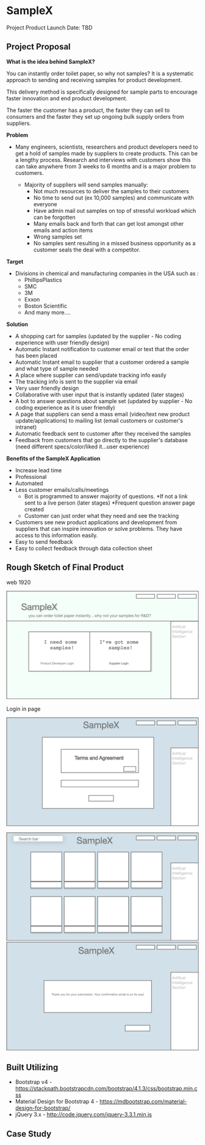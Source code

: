 # SampleX 
Project
Product Launch Date: TBD

## Project Proposal
**What is the idea behind SampleX?**

   You can instantly order toilet paper, so why not samples? It is a systematic approach to sending and receiving samples for    product development. 

   This delivery method is specifically designed for sample parts to encourage faster innovation and end product development.

   The faster the customer has a product, the faster they can sell to consumers and the faster they set up ongoing bulk supply    orders from suppliers. 

**Problem**
* Many engineers, scientists, researchers and product developers need to get a hold of samples made by suppliers to      create  products. This can be a lengthy process. Research and  interviews with customers show this can take anywhere from 3 weeks      to 6 months and is a major problem to customers.

   * Majority of suppliers will send samples manually:
       * Not much resources to deliver the samples to their customers
       * No time to send out (ex 10,000 samples) and communicate with everyone
       * Have admin mail out samples on top of stressful workload which can be forgotten
       * Many emails back and forth that can get lost amongst other emails and action items
       * Wrong samples set
       * No samples sent resulting in a missed business opportunity as a customer seals the deal with a competitor.

**Target**
   * Divisions in chemical and manufacturing companies in the USA such as :
       * PhillipsPlastics
       * SMC
       * 3M 
       * Exxon
       * Boston Scientific
       * And many more….


**Solution**
   * A shopping cart for samples (updated by the supplier - No coding experience with user friendly design)
   * Automatic Instant notification to customer email or text that the order has been placed
   * Automatic Instant email to supplier that a customer ordered a sample and what type of sample needed
   * A place where supplier can send/update tracking info easily
   * The tracking info is sent to the supplier via email
   * Very user friendly design
   * Collaborative with user input that is instantly updated  (later stages)
   * A bot to answer questions about sample set (updated by supplier - No coding experience as it is user friendly) 
   * A page that suppliers can send a mass email (video/text new product update/applications)  to mailing list (email customers or customer's intranet) 
   * Automatic feedback sent to customer after they received the samples
   * Feedback from customers that go directly to the supplier's database (need different specs/color/liked it…user experience)

**Benefits of the SampleX Application**

   * Increase lead time
   * Professional 
   * Automated 
   * Less customer emails/calls/meetings
       * Bot is programmed to answer majority of questions. 
           *If not a link sent to a live person (later stages)
           *Frequent question answer page created
       * Customer can just order what they need and see the tracking
   * Customers see new product applications and development from suppliers that can inspire innovation or solve problems. They have access to this information easily.
   * Easy to send feedback
   * Easy to collect feedback through data collection sheet

## Rough Sketch of Final Product

web 1920

![](imagess/FW1.png)

Login in page

![](imagess/FW2.png)


![](imagess/FW3.png)
![](imagess/FW4.png)

## Built Utilizing
* Bootstrap v4 - https://stackpath.bootstrapcdn.com/bootstrap/4.1.3/css/bootstrap.min.css 
* Material Design for Bootstrap 4 - https://mdbootstrap.com/material-design-for-bootstrap/ 
* jQuery 3.x - http://code.jquery.com/jquery-3.3.1.min.js


## Case Study



